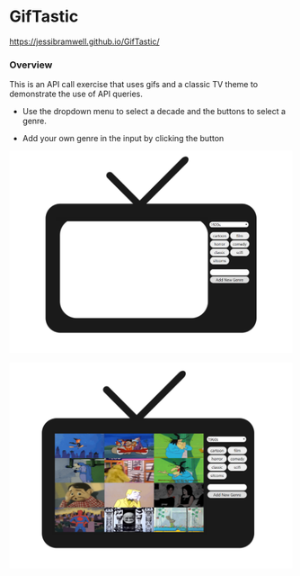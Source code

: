# GifTastic

https://jessibramwell.github.io/GifTastic/

### Overview 

This is an API call exercise that uses gifs and a classic TV theme to demonstrate the use of API queries. 

* Use the dropdown menu to select a decade and the buttons to select a genre. 

* Add your own genre in the input by clicking the button

![Beginning Image](assets/img/gif-app-img-empty.png)

![After Genre is Selected](assets/img/gif-app-img-populated.png)
